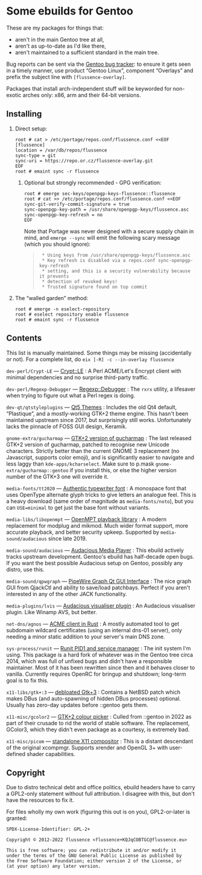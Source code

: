 Some ebuilds for Gentoo
=======================

These are my packages for things that:

* aren't in the main Gentoo tree at all,
* aren't as up-to-date as I'd like there,
* aren't maintained to a sufficient standard in the main tree.

Bug reports can be sent via the [Gentoo bug tracker](https://bugs.gentoo.org): to ensure it gets
seen in a timely manner, use product “Gentoo Linux”, component “Overlays” and prefix the subject
line with `[flussence-overlay]`.

Packages that install arch-independent stuff will be keyworded for non-exotic arches only:
x86, arm and their 64-bit versions.

Installing
----------
1. Direct setup:
    ```
    root # cat > /etc/portage/repos.conf/flussence.conf <<EOF
    [flussence]
    location = /var/db/repos/flussence
    sync-type = git
    sync-uri = https://repo.or.cz/flussence-overlay.git
    EOF
    root # emaint sync -r flussence
    ```
    1) Optional but strongly recommended - GPG verification:
        ```
        root # emerge sec-keys/openpgp-keys-flussence::flussence
        root # cat >> /etc/portage/repos.conf/flussence.conf <<EOF
        sync-git-verify-commit-signature = true
        sync-openpgp-key-path = /usr/share/openpgp-keys/flussence.asc
        sync-openpgp-key-refresh = no
        EOF
        ```
       Note that Portage was never designed with a secure supply chain in mind,
       and `emerge --sync` will emit the following scary message (which you should ignore):
        > ```
        >  * Using keys from /usr/share/openpgp-keys/flussence.asc
        >  * Key refresh is disabled via a repos.conf sync-openpgp-key-refresh
        >  * setting, and this is a security vulnerability because it prevents
        >  * detection of revoked keys!
        >  * Trusted signature found on top commit
        > ```
3. The “walled garden” method:
    ```
    root # emerge -n eselect-repository
    root # eselect repository enable flussence
    root # emaint sync -r flussence
    ```

Contents
--------
This list is manually maintained. Some things may be missing (accidentally or not).
For a complete list, do `eix [-R] -c --in-overlay flussence`

`dev-perl/Crypt-LE` — [Crypt::LE](https://metacpan.org/pod/Crypt::LE)
: A Perl ACME/Let's Encrypt client with minimal dependencies and no surprise third-party traffic.

`dev-perl/Regexp-Debugger` — [Regexp::Debugger](https://metacpan.org/pod/Regexp::Debugger)
: The `rxrx` utility, a lifesaver when trying to figure out what a Perl regex is doing.

`dev-qt/qtstyleplugins` — [Qt5 Themes](https://code.qt.io/cgit/qt/qtstyleplugins.git/)
: Includes the old Qt4 default, “Plastique”, and a mostly-working GTK+2 theme engine.
  This hasn't been maintained upstream since 2017, but surprisingly still works.
  Unfortunately lacks the pinnacle of FOSS GUI design, Keramik.

`gnome-extra/gucharmap` — [GTK+2 version of gucharmap](https://wiki.gnome.org/Apps/Gucharmap)
: The last released GTK+2 version of gucharmap, patched to recognise new Unicode characters.
  Strictly better than the current GNOME 3 replacement (no Javascript, supports color emoji),
  and is significantly easier to navigate and less laggy than `kde-apps/kcharselect`.
  Make sure to p.mask `gnome-extra/gucharmap::gentoo` if you install this,
  or else the higher version number of the GTK+3 one will override it.

`media-fonts/tt2020` — [Authentic typewriter font](https://fontlibrary.org/en/font/tt2020-base-style)
: A monospace font that uses OpenType alternate glyph tricks to give letters an analogue feel.
  This is a heavy download (same order of magnitude as `media-fonts/noto`),
  but you can `USE=minimal` to get just the base font without variants.

`media-libs/libopenmpt` — [OpenMPT playback library](https://lib.openmpt.org)
: A modern replacement for modplug and mikmod.
  Much wider format support, more accurate playback, and better security upkeep.
  Supported by `media-sound/audacious` since late 2019.

`media-sound/audacious` — [Audacious Media Player](https://audacious-media-player.org/)
: This ebuild actively tracks upstream development. Gentoo's ebuild has half-decade open bugs.
  If you want the best possible Audacious setup on Gentoo, possibly any distro, use this.

`media-sound/qpwgraph` — [PipeWire Graph Qt GUI Interface](https://gitlab.freedesktop.org/rncbc/qpwgraph)
: The nice graph GUI from QjackCtl and ability to save/load patchbays.
  Perfect if you aren't interested in any of the other JACK functionality.

`media-plugins/lvis` — [Audacious visualiser plugin](https://git.sr.ht/~kaniini/lvis)
: An Audacious visualiser plugin. Like Winamp AVS, but better.

`net-dns/agnos` — [ACME client in Rust](https://github.com/krtab/agnos)
: A mostly automated tool to get subdomain wildcard certificates (using an internal dns-01 server),
  only needing a minor static addition to your server's main DNS zone.

`sys-process/runit` — [Runit PID1 and service manager](http://smarden.org/runit/)
: The init system I'm using.
  This package is a hard fork of whatever was in the Gentoo tree circa 2014,
  which was full of unfixed bugs and didn't have a responsible maintainer.
  Most of it has been rewritten since then and it behaves closer to vanilla.
  Currently requires OpenRC for bringup and shutdown; long-term goal is to fix this.

`x11-libs/gtk+:3` — [debloated Gtk+3](https://forums.gentoo.org/viewtopic-p-8245612.html#8245612)
: Contains a NetBSD patch which makes DBus (and auto-spawning of hidden DBus processes) optional.
  Usually has zero-day updates before ::gentoo gets them.

`x11-misc/gcolor2` — [GTK+2 colour picker](https://gcolor2.sourceforge.net)
: Culled from ::gentoo in 2022 as part of their crusade to rid the world of stable software.
  The replacement, GColor3, which they didn't even package as a courtesy, is extremely bad.

`x11-misc/picom` — [standalone X11 compositor](https://github.com/yshui/picom)
: This is a distant descendant of the original xcompmgr.
  Supports xrender and OpenGL 3+ with user-defined shader capabilities.

Copyright
---------
Due to distro technical debt and office politics, ebuild headers have to carry a GPL2-only statement
without full attribution. I disagree with this, but don't have the resources to fix it.

For files wholly my own work (figuring this out is on you), GPL2-or-later is granted:

    SPDX-License-Identifier: GPL-2+

    Copyright © 2012-2022 flussence <flussence+KQJqCOBTGC@flussence.eu>

    This is free software; you can redistribute it and/or modify it
    under the terms of the GNU General Public License as published by
    the Free Software Foundation; either version 2 of the License, or
    (at your option) any later version.
